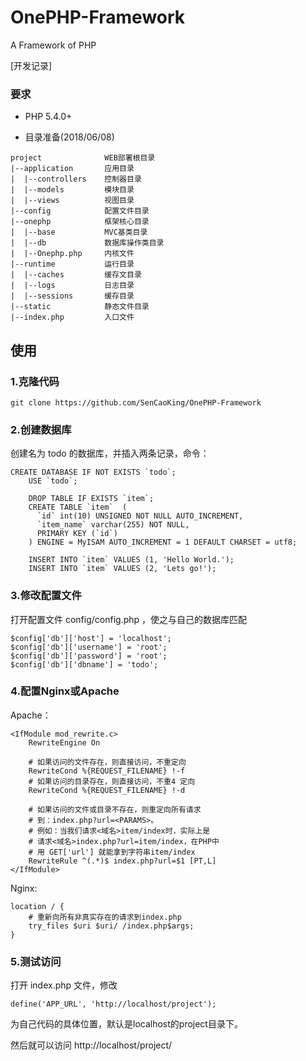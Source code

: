 # OnePHP-Framework
A Framework of PHP

[开发记录]

### 要求

* PHP 5.4.0+

- 目录准备(2018/06/08)
```
project              WEB部署根目录
|--application       应用目录
|  |--controllers    控制器目录
|  |--models         模块目录
|  |--views          视图目录
|--config            配置文件目录
|--onephp            框架核心目录
|  |--base           MVC基类目录
|  |--db             数据库操作类目录
|  |--Onephp.php     内核文件
|--runtime           运行目录
|  |--caches         缓存文目录
|  |--logs           日志目录
|  |--sessions       缓存目录
|--static            静态文件目录
|--index.php         入口文件

```

## 使用

### 1.克隆代码

```
git clone https://github.com/SenCaoKing/OnePHP-Framework
```

### 2.创建数据库 

创建名为 todo 的数据库，并插入两条记录，命令：

```
CREATE DATABASE IF NOT EXISTS `todo`;
    USE `todo`;
    
    DROP TABLE IF EXISTS `item`;
    CREATE TABLE `item`  (
      `id` int(10) UNSIGNED NOT NULL AUTO_INCREMENT,
      `item_name` varchar(255) NOT NULL,
      PRIMARY KEY (`id`)
    ) ENGINE = MyISAM AUTO_INCREMENT = 1 DEFAULT CHARSET = utf8;
    
    INSERT INTO `item` VALUES (1, 'Hello World.');
    INSERT INTO `item` VALUES (2, 'Lets go!');
```


### 3.修改配置文件

打开配置文件 config/config.php ，使之与自己的数据库匹配

```
$config['db']['host'] = 'localhost';
$config['db']['username'] = 'root';
$config['db']['password'] = 'root';
$config['db']['dbname'] = 'todo';
```

### 4.配置Nginx或Apache
Apache：
```
<IfModule mod_rewrite.c>
    RewriteEngine On

    # 如果访问的文件存在，则直接访问，不重定向
    RewriteCond %{REQUEST_FILENAME} !-f
    # 如果访问的目录存在，则直接访问，不重4 定向
    RewriteCond %{REQUEST_FILENAME} !-d

    # 如果访问的文件或目录不存在，则重定向所有请求
    # 到：index.php?url=<PARAMS>。
    # 例如：当我们请求<域名>item/index时，实际上是
    # 请求<域名>index.php?url=item/index，在PHP中
    # 用 GET['url'] 就能拿到字符串item/index
    RewriteRule ^(.*)$ index.php?url=$1 [PT,L]
</IfModule>
```

Nginx:
```
location / {
    # 重新向所有非真实存在的请求到index.php
    try_files $uri $uri/ /index.php$args;
}
```
    
### 5.测试访问

打开 index.php 文件，修改

```
define('APP_URL', 'http://localhost/project');
```

为自己代码的具体位置，默认是localhost的project目录下。

然后就可以访问 http://localhost/project/
